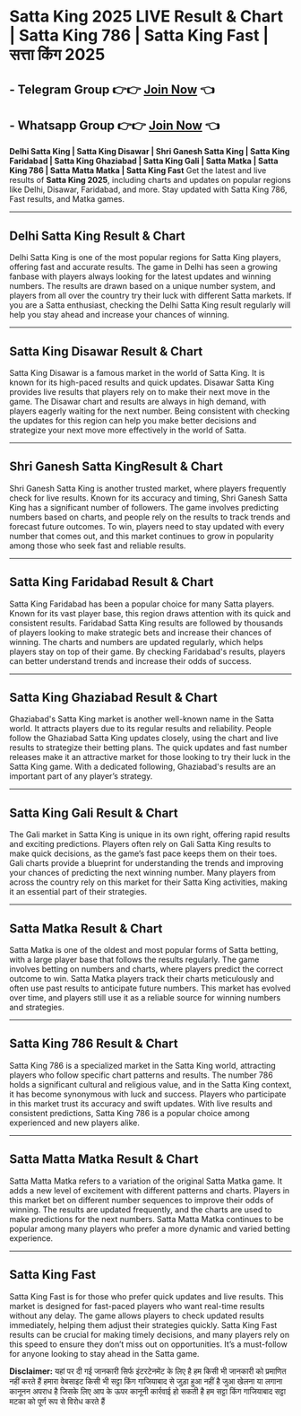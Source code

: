 # Satta King 2025 LIVE Result & Chart | Satta King 786 | Satta King Fast | सत्ता किंग  2025

## - Telegram  Group 👉👉 [Join Now](https://t.me/Hindiupdate201) 👈

## - Whatsapp Group 👉👉 [Join Now](https://whatsapp.com/channel/0029Vay2FudAzNbmVl8KtW14) 👈


**Delhi Satta King​ | Satta King Disawar​ | Shri Ganesh Satta King​ | Satta King Faridabad​ | Satta King Ghaziabad​ | Satta King​ Gali | Satta Matka​ | Satta King 786​ | Satta Matta Matka​ | Satta King Fast​**  Get the latest and live results of **Satta King 2025**, including charts and updates on popular regions like Delhi, Disawar, Faridabad, and more. Stay updated with Satta King 786, Fast results, and Matka games.

---

## Delhi Satta King​ Result & Chart

Delhi Satta King is one of the most popular regions for Satta King players, offering fast and accurate results. The game in Delhi has seen a growing fanbase with players always looking for the latest updates and winning numbers. The results are drawn based on a unique number system, and players from all over the country try their luck with different Satta markets. If you are a Satta enthusiast, checking the Delhi Satta King result regularly will help you stay ahead and increase your chances of winning.

---

## Satta King Disawar​ Result & Chart

Satta King Disawar is a famous market in the world of Satta King. It is known for its high-paced results and quick updates. Disawar Satta King provides live results that players rely on to make their next move in the game. The Disawar chart and results are always in high demand, with players eagerly waiting for the next number. Being consistent with checking the updates for this region can help you make better decisions and strategize your next move more effectively in the world of Satta.

---

## Shri Ganesh Satta King​ Result & Chart

Shri Ganesh Satta King is another trusted market, where players frequently check for live results. Known for its accuracy and timing, Shri Ganesh Satta King has a significant number of followers. The game involves predicting numbers based on charts, and people rely on the results to track trends and forecast future outcomes. To win, players need to stay updated with every number that comes out, and this market continues to grow in popularity among those who seek fast and reliable results.

---

## Satta King Faridabad​ Result & Chart

Satta King Faridabad has been a popular choice for many Satta players. Known for its vast player base, this region draws attention with its quick and consistent results. Faridabad Satta King results are followed by thousands of players looking to make strategic bets and increase their chances of winning. The charts and numbers are updated regularly, which helps players stay on top of their game. By checking Faridabad's results, players can better understand trends and increase their odds of success.

---

## Satta King Ghaziabad​ Result & Chart

Ghaziabad's Satta King market is another well-known name in the Satta world. It attracts players due to its regular results and reliability. People follow the Ghaziabad Satta King updates closely, using the chart and live results to strategize their betting plans. The quick updates and fast number releases make it an attractive market for those looking to try their luck in the Satta King game. With a dedicated following, Ghaziabad's results are an important part of any player’s strategy.

---

## Satta King Gali Result & Chart

The Gali market in Satta King is unique in its own right, offering rapid results and exciting predictions. Players often rely on Gali Satta King results to make quick decisions, as the game’s fast pace keeps them on their toes. Gali charts provide a blueprint for understanding the trends and improving your chances of predicting the next winning number. Many players from across the country rely on this market for their Satta King activities, making it an essential part of their strategies.

---

## Satta Matka​ Result & Chart

Satta Matka is one of the oldest and most popular forms of Satta betting, with a large player base that follows the results regularly. The game involves betting on numbers and charts, where players predict the correct outcome to win. Satta Matka players track their charts meticulously and often use past results to anticipate future numbers. This market has evolved over time, and players still use it as a reliable source for winning numbers and strategies.

---

## Satta King 786​ Result & Chart

Satta King 786 is a specialized market in the Satta King world, attracting players who follow specific chart patterns and results. The number 786 holds a significant cultural and religious value, and in the Satta King context, it has become synonymous with luck and success. Players who participate in this market trust its accuracy and swift updates. With live results and consistent predictions, Satta King 786 is a popular choice among experienced and new players alike.

---

## Satta Matta Matka​ Result & Chart

Satta Matta Matka refers to a variation of the original Satta Matka game. It adds a new level of excitement with different patterns and charts. Players in this market bet on different number sequences to improve their odds of winning. The results are updated frequently, and the charts are used to make predictions for the next numbers. Satta Matta Matka continues to be popular among many players who prefer a more dynamic and varied betting experience.

---

## Satta King Fast​

Satta King Fast is for those who prefer quick updates and live results. This market is designed for fast-paced players who want real-time results without any delay. The game allows players to check updated results immediately, helping them adjust their strategies quickly. Satta King Fast results can be crucial for making timely decisions, and many players rely on this speed to ensure they don’t miss out on opportunities. It’s a must-follow for anyone looking to stay ahead in the Satta game.

**Disclaimer:** यहां पर दी गई जानकारी सिर्फ इंटरटेनमेंट के लिए है हम किसी भी जानकारी को प्रमाणित नहीं करते हैं हमारा वेबसाइट किसी भी सट्टा किंग गाजियाबाद से जुड़ा हुआ नहीं है जुआ खेलना या लगाना कानूनन अपराध है जिसके लिए आप के ऊपर कानूनी कार्रवाई हो सकती है हम सट्टा किंग गाजियाबाद सट्टा मटका को पूर्ण रूप से विरोध करते हैं
 

